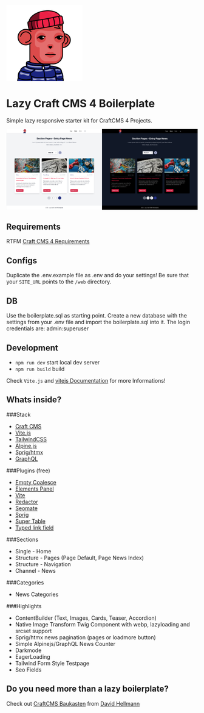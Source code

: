 <p>
<img src="web/assets/GM-1500.svg" width="200px"/>
</p>

<h1>Lazy Craft CMS 4 Boilerplate</h1>

Simple lazy responsive starter kit for CraftCMS 4 Projects.

<img src="web/assets/screenshot-light.png"  width="50%"/><img src="web/assets/screenshot-dark.png"  width="50%"/>

## Requirements

RTFM [Craft CMS 4 Requirements](https://craftcms.com/docs/4.x/requirements.html)

## Configs

Duplicate the .env.example file as .env and do your settings! Be sure that your `SITE_URL` points to the `/web` directory.

## DB

Use the boilerplate.sql as starting point. Create a new database with the settings from your .env file and import the boilerplate.sql into it. The login credentials are: admin:superuser

## Development

- `npm run dev` start local dev server
- `npm run build` build

Check `Vite.js` and [vitejs Documentation](https://vitejs.dev/) for more Informations!

## Whats inside?

###Stack

- [Craft CMS](https://craftcms.com/)
- [Vite.js](https://vitejs.dev/)
- [TailwindCSS](https://tailwindcss.com/)
- [Alpine.js](https://alpinejs.dev/)
- [Sprig/htmx](https://htmx.org/)
- [GraphQL](https://graphql.org/)

###Plugins (free)

- [Empty Coalesce](https://plugins.craftcms.com/empty-coalesce?craft4)
- [Elements Panel](https://plugins.craftcms.com/elements-panel?craft4)
- [Vite](https://plugins.craftcms.com/vite?craft4)
- [Redactor](https://plugins.craftcms.com/redactor?craft4)
- [Seomate](https://plugins.craftcms.com/seomate?craft4)
- [Sprig](https://plugins.craftcms.com/sprig?craft4)
- [Super Table](https://plugins.craftcms.com/super-table?craft4)
- [Typed link field](https://plugins.craftcms.com/typedlinkfield?craft4)

###Sections

- Single - Home
- Structure - Pages (Page Default, Page News Index)
- Structure - Navigation
- Channel - News

###Categories

- News Categories

###Highlights

- ContentBuilder (Text, Images, Cards, Teaser, Accordion)
- Native Image Transform Twig Component with webp, lazyloading and srcset support
- Sprig/htmx news pagination (pages or loadmore button)
- Simple Alpinejs/GraphQL News Counter
- Darkmode
- EagerLoading
- Tailwind Form Style Testpage
- Seo Fields

## Do you need more than a lazy boilerplate?

Check out [CraftCMS Baukasten](https://github.com/davidhellmann/craftcms-baukasten) from [David Hellmann](https://github.com/davidhellmann)
